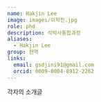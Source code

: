 ```yaml
---
name: Hakjin Lee
image: images/이학진.jpg
role: phd
description: 석박사통합과정
aliases:
  - Hakjin Lee
group: 현역
links:
  email: gsdjini91@gmail.com
  orcid: 0009-0004-8912-2262
---
```


각자의 소개글
